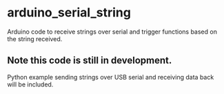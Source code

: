 # arduino_serial_string
Arduino code to receive strings over serial and trigger functions based on the string received.

## Note this code is still in development. ##

Python example sending strings over USB serial and receiving data back will be included. 
